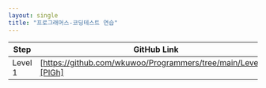```yaml
---
layout: single
title: "프로그래머스-코딩테스트 연습"
---
```


| Step | GitHub Link |
| ------ | ------ |
| Level 1 | [https://github.com/wkuwoo/Programmers/tree/main/Level_1][PlGh] |
